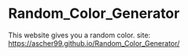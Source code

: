 # Random_Color_Generator
This website gives you a random color.
site: https://ascher99.github.io/Random_Color_Generator/
